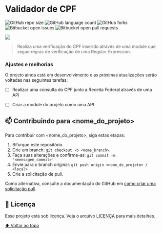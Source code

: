 # Validador de CPF


![GitHub repo size](https://img.shields.io/github/repo-size/phedrakeson/README-template?style=for-the-badge)
![GitHub language count](https://img.shields.io/github/languages/count/phedrakeson/README-template?style=for-the-badge)
![GitHub forks](https://img.shields.io/github/forks/phedrakeson/README-template?style=for-the-badge)
![Bitbucket open issues](https://img.shields.io/bitbucket/issues/phedrakeson/README-template?style=for-the-badge)
![Bitbucket open pull requests](https://img.shields.io/bitbucket/pr-raw/phedrakeson/README-template?style=for-the-badge)

![](https://i.gyazo.com/5c2ebb213a06327c4b6f88dcc1e3ba43.gif)

> Realiza uma verificação do CPF inserido através de uma module que segue regras de verificação de uma Regular Expression.

### Ajustes e melhorias

O projeto ainda está em desenvolvimento e as próximas atualizações serão voltadas nas seguintes tarefas:

- [ ] Realizar uma consulta do CPF junto a Receita Federal através de uma API
- [ ] Criar a module do projeto como uma API


## 📫 Contribuindo para <nome_do_projeto>

Para contribuir com <nome_do_projeto>, siga estas etapas:

1. Bifurque este repositório.
2. Crie um branch: `git checkout -b <nome_branch>`.
3. Faça suas alterações e confirme-as: `git commit -m '<mensagem_commit>'`
4. Envie para o branch original: `git push origin <nome_do_projeto> / <local>`
5. Crie a solicitação de pull.

Como alternativa, consulte a documentação do GitHub em [como criar uma solicitação pull](https://help.github.com/en/github/collaborating-with-issues-and-pull-requests/creating-a-pull-request).



## 📝 Licença

Esse projeto está sob licença. Veja o arquivo [LICENÇA](LICENSE.md) para mais detalhes.

[⬆ Voltar ao topo](#)<br>
